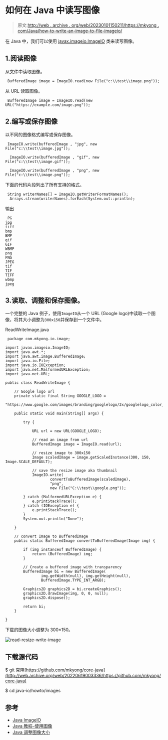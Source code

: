 # 如何在 Java 中读写图像

> 原文:[http://web . archive . org/web/20230101150211/https://mkyong . com/Java/how-to-write-an-image-to-file-imageio/](http://web.archive.org/web/20230101150211/https://mkyong.com/java/how-to-write-an-image-to-file-imageio/)

在 Java 中，我们可以使用 [javax.imageio.ImageIO](http://web.archive.org/web/20220619003336/https://docs.oracle.com/en/java/javase/11/docs/api/java.desktop/javax/imageio/package-summary.html) 类来读写图像。

## 1.阅读图像

从文件中读取图像。

```
 BufferedImage image = ImageIO.read(new File("c:\\test\\image.png")); 
```

从 URL 读取图像。

```
 BufferedImage image = ImageIO.read(new URL("https://example.com/image.png")); 
```

## 2.编写或保存图像

以不同的图像格式编写或保存图像。

```
 ImageIO.write(bufferedImage , "jpg", new File("c:\\test\\image.jpg"));

  ImageIO.write(bufferedImage , "gif", new File("c:\\test\\image.gif"));

  ImageIO.write(bufferedImage , "png", new File("c:\\test\\image.png")); 
```

下面的代码片段列出了所有支持的格式。

```
 String writerNames[] = ImageIO.getWriterFormatNames();
  Arrays.stream(writerNames).forEach(System.out::println); 
```

输出

```
 PG
jpg
tiff
bmp
BMP
gif
GIF
WBMP
png
PNG
JPEG
tif
TIF
TIFF
wbmp
jpeg 
```

## 3.读取、调整和保存图像。

一个完整的 Java 例子，使用`ImageIO`从一个 URL (Google logo)中读取一个图像，将其大小调整为`300x150`并保存到一个文件中。

ReadWriteImage.java

```
 package com.mkyong.io.image;

import javax.imageio.ImageIO;
import java.awt.*;
import java.awt.image.BufferedImage;
import java.io.File;
import java.io.IOException;
import java.net.MalformedURLException;
import java.net.URL;

public class ReadWriteImage {

    // Google logo url
    private static final String GOOGLE_LOGO =
            "https://www.google.com/images/branding/googlelogo/2x/googlelogo_color_272x92dp.png";

    public static void main(String[] args) {

        try {

            URL url = new URL(GOOGLE_LOGO);

            // read an image from url
            BufferedImage image = ImageIO.read(url);

            // resize image to 300x150
            Image scaledImage = image.getScaledInstance(300, 150, Image.SCALE_DEFAULT);

            // save the resize image aka thumbnail
            ImageIO.write(
                    convertToBufferedImage(scaledImage),
                    "png",
                    new File("C:\\test\\google.png"));

        } catch (MalformedURLException e) {
            e.printStackTrace();
        } catch (IOException e) {
            e.printStackTrace();
        }
        System.out.println("Done");

    }

    // convert Image to BufferedImage
    public static BufferedImage convertToBufferedImage(Image img) {

        if (img instanceof BufferedImage) {
            return (BufferedImage) img;
        }

        // Create a buffered image with transparency
        BufferedImage bi = new BufferedImage(
                img.getWidth(null), img.getHeight(null),
                BufferedImage.TYPE_INT_ARGB);

        Graphics2D graphics2D = bi.createGraphics();
        graphics2D.drawImage(img, 0, 0, null);
        graphics2D.dispose();

        return bi;
    }

} 
```

下载的图像大小调整为 300×150。

![read-resize-write-image](../Images/942c2c0bd7daca17086d31b178121d68.png)

## 下载源代码

$ git 克隆[https://github.com/mkyong/core-java](http://web.archive.org/web/20220619003336/https://github.com/mkyong/core-java)

$ cd java-io/howto/images

## 参考

*   [Java ImageIO](http://web.archive.org/web/20220619003336/https://docs.oracle.com/en/java/javase/11/docs/api/java.desktop/javax/imageio/package-summary.html)
*   [Java 教程–使用图像](http://web.archive.org/web/20220619003336/https://docs.oracle.com/javase/tutorial/2d/images/index.html)
*   [Java 调整图像大小](/web/20220619003336/https://mkyong.com/java/how-to-resize-an-image-in-java/)

<input type="hidden" id="mkyong-current-postId" value="3052">